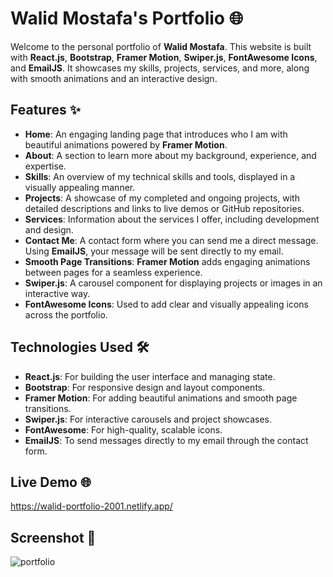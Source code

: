 # Walid Mostafa's Portfolio 🌐  

Welcome to the personal portfolio of **Walid Mostafa**. This website is built with **React.js**, **Bootstrap**, **Framer Motion**, **Swiper.js**, **FontAwesome Icons**, and **EmailJS**. It showcases my skills, projects, services, and more, along with smooth animations and an interactive design.

## Features ✨

- **Home**: An engaging landing page that introduces who I am with beautiful animations powered by **Framer Motion**.  
- **About**: A section to learn more about my background, experience, and expertise.  
- **Skills**: An overview of my technical skills and tools, displayed in a visually appealing manner.  
- **Projects**: A showcase of my completed and ongoing projects, with detailed descriptions and links to live demos or GitHub repositories.  
- **Services**: Information about the services I offer, including development and design.  
- **Contact Me**: A contact form where you can send me a direct message. Using **EmailJS**, your message will be sent directly to my email.  
- **Smooth Page Transitions**: **Framer Motion** adds engaging animations between pages for a seamless experience.  
- **Swiper.js**: A carousel component for displaying projects or images in an interactive way.  
- **FontAwesome Icons**: Used to add clear and visually appealing icons across the portfolio.  

## Technologies Used 🛠️

- **React.js**: For building the user interface and managing state.  
- **Bootstrap**: For responsive design and layout components.  
- **Framer Motion**: For adding beautiful animations and smooth page transitions.  
- **Swiper.js**: For interactive carousels and project showcases.  
- **FontAwesome**: For high-quality, scalable icons.  
- **EmailJS**: To send messages directly to my email through the contact form.

## Live Demo 🌐  
https://walid-portfolio-2001.netlify.app/

## Screenshot 📸  
![portfolio](https://github.com/user-attachments/assets/b163e755-7654-4ec1-a2d6-6c3698f68407)
